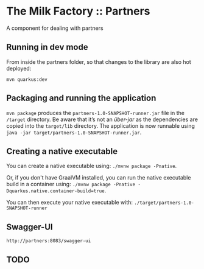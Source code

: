 # The Milk Factory :: Partners

A component for dealing with partners

## Running in dev mode

From inside the partners folder, so that changes to the library are also hot deployed:

```
mvn quarkus:dev
```

## Packaging and running the application

`mvn package` produces the `partners-1.0-SNAPSHOT-runner.jar` file in the `/target` directory.
Be aware that it’s not an _über-jar_ as the dependencies are copied into the `target/lib` directory.
The application is now runnable using `java -jar target/partners-1.0-SNAPSHOT-runner.jar`.

## Creating a native executable

You can create a native executable using: `./mvnw package -Pnative`.

Or, if you don't have GraalVM installed, 
you can run the native executable build in a container using: 
`./mvnw package -Pnative -Dquarkus.native.container-build=true`.

You can then execute your native executable with: `./target/partners-1.0-SNAPSHOT-runner`

## Swagger-UI

    http://partners:8083/swagger-ui

## TODO

